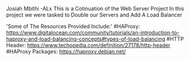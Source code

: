 Josiah Mbithi -ALx
This is a Cotinuation of the Web Server Project
In this project we were tasked to Double our Servers and Add A Load Balancer

'Some of The Resources Provided Include:'
#HAProxy: 
https://www.digitalocean.com/community/tutorials/an-introduction-to-haproxy-and-load-balancing-concepts#types-of-load-balancing
#HTTP Header: 
https://www.techopedia.com/definition/27178/http-header
#HAProxy Packages:
https://haproxy.debian.net/
